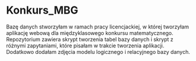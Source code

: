 # Konkurs_MBG
Bazę danych stworzyłam w ramach pracy licencjackiej, w której tworzyłam aplikację webową dla międzyklasowego konkursu matematycznego.
Repozytorium zawiera skrypt tworzenia tabel bazy danych i skrypt z różnymi zapytaniami, które pisałam w trakcie tworzenia aplikacji.
Dodatkowo dodałam zdjęcia modelu logicznego i relacyjnego bazy danych.
